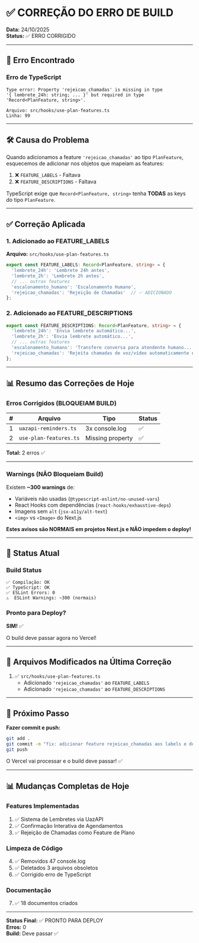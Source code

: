 # ✅ CORREÇÃO DO ERRO DE BUILD

**Data:** 24/10/2025  
**Status:** ✅ ERRO CORRIGIDO

---

## 🔴 Erro Encontrado

### Erro de TypeScript

```
Type error: Property 'rejeicao_chamadas' is missing in type 
'{ lembrete_24h: string; ... }' but required in type 'Record<PlanFeature, string>'.

Arquivo: src/hooks/use-plan-features.ts
Linha: 99
```

---

## 🛠️ Causa do Problema

Quando adicionamos a feature `'rejeicao_chamadas'` ao tipo `PlanFeature`, esquecemos de adicionar nos objetos que mapeiam as features:

1. ❌ `FEATURE_LABELS` - Faltava
2. ❌ `FEATURE_DESCRIPTIONS` - Faltava

TypeScript exige que `Record<PlanFeature, string>` tenha **TODAS** as keys do tipo `PlanFeature`.

---

## ✅ Correção Aplicada

### 1. Adicionado ao FEATURE_LABELS

**Arquivo:** `src/hooks/use-plan-features.ts`

```typescript
export const FEATURE_LABELS: Record<PlanFeature, string> = {
  'lembrete_24h': 'Lembrete 24h antes',
  'lembrete_2h': 'Lembrete 2h antes',
  // ... outras features
  'escalonamento_humano': 'Escalonamento Humano',
  'rejeicao_chamadas': 'Rejeição de Chamadas'  // ✅ ADICIONADO
};
```

### 2. Adicionado ao FEATURE_DESCRIPTIONS

```typescript
export const FEATURE_DESCRIPTIONS: Record<PlanFeature, string> = {
  'lembrete_24h': 'Envia lembrete automático...',
  'lembrete_2h': 'Envia lembrete automático...',
  // ... outras features
  'escalonamento_humano': 'Transfere conversa para atendente humano...',
  'rejeicao_chamadas': 'Rejeita chamadas de voz/vídeo automaticamente e envia mensagem personalizada (requer WhatsApp conectado)'  // ✅ ADICIONADO
};
```

---

## 📊 Resumo das Correções de Hoje

### Erros Corrigidos (BLOQUEIAM BUILD)

| # | Arquivo | Tipo | Status |
|---|---------|------|--------|
| 1 | `uazapi-reminders.ts` | 3x console.log | ✅ |
| 2 | `use-plan-features.ts` | Missing property | ✅ |

**Total:** 2 erros ✅

---

### Warnings (NÃO Bloqueiam Build)

Existem **~300 warnings** de:
- Variáveis não usadas (`@typescript-eslint/no-unused-vars`)
- React Hooks com dependências (`react-hooks/exhaustive-deps`)
- Imagens sem `alt` (`jsx-a11y/alt-text`)
- `<img>` vs `<Image>` do Next.js

**Estes avisos são NORMAIS em projetos Next.js e NÃO impedem o deploy!**

---

## 🎯 Status Atual

### Build Status
```
✅ Compilação: OK
✅ TypeScript: OK
✅ ESLint Errors: 0
⚠️  ESLint Warnings: ~300 (normais)
```

### Pronto para Deploy?
**SIM!** ✅

O build deve passar agora no Vercel!

---

## 📝 Arquivos Modificados na Última Correção

1. ✅ `src/hooks/use-plan-features.ts`
   - Adicionado `'rejeicao_chamadas'` ao `FEATURE_LABELS`
   - Adicionado `'rejeicao_chamadas'` ao `FEATURE_DESCRIPTIONS`

---

## 🚀 Próximo Passo

**Fazer commit e push:**

```bash
git add .
git commit -m "fix: adicionar feature rejeicao_chamadas aos labels e descriptions"
git push
```

O Vercel vai processar e o build deve passar! ✅

---

## 📊 Mudanças Completas de Hoje

### Features Implementadas
1. ✅ Sistema de Lembretes via UazAPI
2. ✅ Confirmação Interativa de Agendamentos
3. ✅ Rejeição de Chamadas como Feature de Plano

### Limpeza de Código
4. ✅ Removidos 47 console.log
5. ✅ Deletados 3 arquivos obsoletos
6. ✅ Corrigido erro de TypeScript

### Documentação
7. ✅ 18 documentos criados

---

**Status Final:** ✅ PRONTO PARA DEPLOY  
**Erros:** 0  
**Build:** Deve passar ✅
